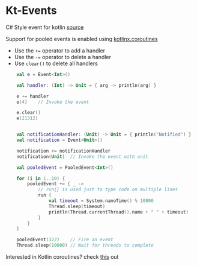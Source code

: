 # Kt-Events
C# Style event for kotlin [source](https://discuss.kotlinlang.org/t/c-style-events/2076)

Support for pooled events is enabled using [kotlinx.coroutines](https://github.com/Kotlin/kotlinx.coroutines)

- Use the `+=` operator to add a handler
- Use the `-=` operator to delete a handler
- Use `clear()` to delete all handlers

```kotlin
    val e = Event<Int>()

    val handler: (Int) -> Unit = { arg -> println(arg) }

    e += handler
    e(4)    // Invoke the event

    e.clear()
    e(21312)


    val notificationHandler: (Unit) -> Unit = { println("Notified") }
    val notification = Event<Unit>()

    notification += notificationHandler
    notification(Unit)  // Invoke the event with unit

    val pooledEvent = PooledEvent<Int>()

    for (i in 1..10) {
        pooledEvent += { _ ->
            // run{} is used just to type code on multiple lines
            run {
                val timeout = System.nanoTime() % 10000
                Thread.sleep(timeout)
                println(Thread.currentThread().name + " " + timeout)
            }
        }
    }

    pooledEvent(322)    // Fire an event
    Thread.sleep(10000) // Wait for threads to complete
```


Interested in Kotlin coroutines? check [this](https://github.com/Kotlin/kotlinx.coroutines/blob/master/coroutines-guide.md#your-first-coroutine) out